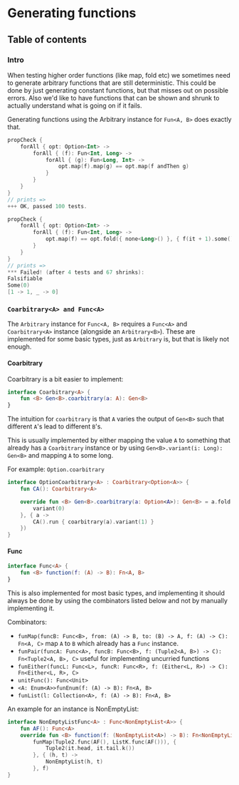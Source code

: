 # Generating functions

## Table of contents

### Intro

When testing higher order functions (like map, fold etc) we sometimes need to generate arbitrary functions that are still deterministic.
This could be done by just generating constant functions, but that misses out on possible errors. Also we'd like to have functions that can be shown and shrunk to actually understand what is going on if it fails.

Generating functions using the Arbitrary instance for `Fun<A, B>` does exactly that.

```kotlin
propCheck {
    forAll { opt: Option<Int> ->
        forAll { (f): Fun<Int, Long> ->
            forAll { (g): Fun<Long, Int> ->
                opt.map(f).map(g) == opt.map(f andThen g)
            }
        }
    }
}
// prints =>
+++ OK, passed 100 tests.
``` 

```kotlin
propCheck {
    forAll { opt: Option<Int> ->
        forAll { (f): Fun<Int, Long> ->
            opt.map(f) == opt.fold({ none<Long>() }, { f(it + 1).some() })
        }
    }
}
// prints =>
*** Failed! (after 4 tests and 67 shrinks):
Falsifiable
Some(0)
[1 -> 1, _ -> 0]
```

### `Coarbitrary<A> and Func<A>`

The `Arbitrary` instance for `Func<A, B>` requires a `Func<A>` and `Coarbitrary<A>` instance (alongside an `Arbitrary<B>`). These are implemented for some basic types, just as `Arbitrary` is, but that is likely not enough.

#### Coarbitrary
Coarbitrary is a bit easier to implement:
```kotlin
interface Coarbitrary<A> {
    fun <B> Gen<B>.coarbitrary(a: A): Gen<B>
}
```

The intuition for `coarbitrary` is that `A` varies the output of `Gen<B>` such that different `A`'s lead to different `B`'s.

This is usually implemented by either mapping the value `A` to something that already has a `Coarbitrary` instance or by using `Gen<B>.variant(i: Long): Gen<B>` and mapping `A` to some long.

For example: `Option.coarbitrary`
```kotlin
interface OptionCoarbitrary<A> : Coarbitrary<Option<A>> {
    fun CA(): Coarbitrary<A>

    override fun <B> Gen<B>.coarbitrary(a: Option<A>): Gen<B> = a.fold({
        variant(0)
    }, { a ->
        CA().run { coarbitrary(a).variant(1) }
    })
}
```

#### Func

```kotlin
interface Func<A> {
    fun <B> function(f: (A) -> B): Fn<A, B>
}
```

This is also implemented for most basic types, and implementing it should always be done by using the combinators listed below and not by manually implementing it.

Combinators:
- `funMap(funcB: Func<B>, from: (A) -> B, to: (B) -> A, f: (A) -> C): Fn<A, C>` map `A` to `B` which already has a `Func` instance.
- `funPair(funcA: Func<A>, funcB: Func<B>, f: (Tuple2<A, B>) -> C): Fn<Tuple2<A, B>, C>` useful for implementing uncurried functions
- `funEither(funcL: Func<L>, funcR: Func<R>, f: (Either<L, R>) -> C): Fn<Either<L, R>, C>`
- `unitFunc(): Func<Unit>`
- `<A: Enum<A>>funEnum(f: (A) -> B): Fn<A, B>`
- `funList(l: Collection<A>, f: (A) -> B): Fn<A, B>`

An example for an instance is NonEmptyList:
```kotlin
interface NonEmptyListFunc<A> : Func<NonEmptyList<A>> {
    fun AF(): Func<A>
    override fun <B> function(f: (NonEmptyList<A>) -> B): Fn<NonEmptyList<A>, B> =
        funMap(Tuple2.func(AF(), ListK.func(AF())), {
            Tuple2(it.head, it.tail.k())
        }, { (h, t) ->
            NonEmptyList(h, t)
        }, f)
}
```